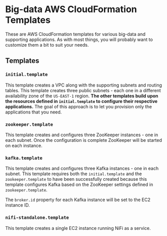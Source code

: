 # Big-data AWS CloudFormation Templates

These are AWS CloudFormation templates for various big-data and supporting applications. As with most things, you will probably want to customize them a bit to suit your needs.

## Templates

### `initial.template`

This template creates a VPC along with the supporting subnets and routing tables. This template creates three public subnets - each one in a different availability zone of the `US-EAST-1` region. **The other templates build upon the resources defined in `initial.template` to configure their respective applications.** The goal of this approach is to let you provision only the applications that you need.

### `zookeeper.template`

This template creates and configures three ZooKeeper instances - one in each subnet. Once the configuration is complete ZooKeeper will be started on each instance.

### `kafka.template`

This template creates and configures three Kafka instances - one in each subnet. This template requires both the `initial.template` and the `zookeeper.template` to have been successfully created because this template configures Kafka based on the ZooKeeper settings defined in `zookeeper.template`.

The `broker.id` property for each Kafka instance will be set to the EC2 instance ID.

### `nifi-standalone.template`

This template creates a single EC2 instance running NiFi as a service.
